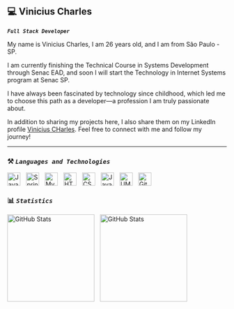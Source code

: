 ## 💻 Vinicius Charles

***`Full Stack Developer`***

My name is Vinicius Charles, I am 26 years old, and I am from São Paulo - SP.

I am currently finishing the Technical Course in Systems Development through Senac EAD, and soon I will start the Technology in Internet Systems program at Senac SP.

I have always been fascinated by technology since childhood, which led me to choose this path as a developer—a profession I am truly passionate about.

In addition to sharing my projects here, I also share them on my LinkedIn profile [Vinicius CHarles](https://www.linkedin.com/in/vinicius-charles). Feel free to connect with me and follow my journey!

---

### ⚒️ ***`Languages and Technologies`***

<img 
  align="left"
  alt="Java"
  tittle="Java"
  width="30px"
  style="padding-right: 10px;"
  src="https://cdn.jsdelivr.net/gh/devicons/devicon@latest/icons/java/java-original-wordmark.svg" 
/>

<img
  align="left"
  alt="Spring"
  tittle="Spring"
  width="30px"
  style="padding-right: 10px;"
  src="https://cdn.jsdelivr.net/gh/devicons/devicon@latest/icons/spring/spring-original-wordmark.svg" 
/>

<img 
  align="left"
  alt="MySQL"
  tittle="MySQL"
  width="30px"
  style="padding-right: 10px;"
  src="https://cdn.jsdelivr.net/gh/devicons/devicon@latest/icons/mysql/mysql-original-wordmark.svg" 
/>

<img 
  align="left"
  alt="HTML"
  tittle="HTML"
  width="30px"
  style="padding-right: 10px;"
  src="https://cdn.jsdelivr.net/gh/devicons/devicon@latest/icons/html5/html5-original-wordmark.svg" 
/>
          

<img 
  align="left"
  alt="CSS"
  tittle="CSS"
  width="30px"
  style="padding-right: 10px;"
  src="https://cdn.jsdelivr.net/gh/devicons/devicon@latest/icons/css3/css3-original-wordmark.svg" 
/>

<img 
  align="left"
  alt="JavaScript"
  tittle="JavaScript"
  width="30px"
  style="padding-right: 10px;"
  src="https://cdn.jsdelivr.net/gh/devicons/devicon@latest/icons/javascript/javascript-original.svg" 
/>
          
<img 
  align="left"
  alt="UML"
  tittle="UML"
  width="30px"
  style="padding-right: 10px;"
  src="https://cdn.jsdelivr.net/gh/devicons/devicon@latest/icons/unifiedmodelinglanguage/unifiedmodelinglanguage-original-wordmark.svg" 
/>
          
<img
  lign="left"
  alt="Git"
  tittle="Git"
  width="30px"
  style="padding-right: 10px;"
  src="https://cdn.jsdelivr.net/gh/devicons/devicon@latest/icons/git/git-original-wordmark.svg" 
/>

### 📊 ***`Statistics`***
<p>
  <img
    align="left"
    alt="GitHub Stats"
    height="200"
    style="padding-right: 10px;"
    src="https://github-readme-stats.vercel.app/api?username=V-Charles&show_icons=true&theme=radical&include_all_commits=true"
  />

  <img
    align="left"
    alt="GitHub Stats"
    height="200"
    style="padding-right: 10px;"
    src="https://github-readme-stats.vercel.app/api/top-langs/?username=V-Charles&theme=radical&layout=compact&custom_tittle=Technologies&langs_count=6"
  />
</p>

    
